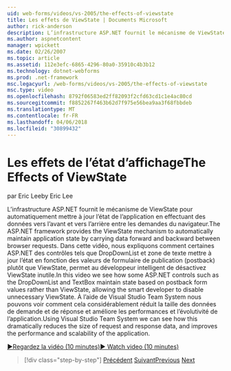 ```yaml
---
uid: web-forms/videos/vs-2005/the-effects-of-viewstate
title: Les effets de ViewState | Documents Microsoft
author: rick-anderson
description: L’infrastructure ASP.NET fournit le mécanisme de ViewState pour conserver automatiquement l’état de l’application en effectuant des données avant et arrière entre le navigateur RE...
ms.author: aspnetcontent
manager: wpickett
ms.date: 02/26/2007
ms.topic: article
ms.assetid: 112e3efc-6865-4296-80a0-35910c4b3b12
ms.technology: dotnet-webforms
ms.prod: .net-framework
msc.legacyurl: /web-forms/videos/vs-2005/the-effects-of-viewstate
msc.type: video
ms.openlocfilehash: 8792f06583ed2ff82093f2cfd63cd1c1e4ac80cd
ms.sourcegitcommit: f8852267f463b62d7f975e56bea9aa3f68fbbdeb
ms.translationtype: MT
ms.contentlocale: fr-FR
ms.lasthandoff: 04/06/2018
ms.locfileid: "30899432"
---
```

<a name="the-effects-of-viewstate"></a><span data-ttu-id="91607-103">Les effets de l’état d’affichage</span><span class="sxs-lookup"><span data-stu-id="91607-103">The Effects of ViewState</span></span>
====================
<span data-ttu-id="91607-104">par Eric Lee</span><span class="sxs-lookup"><span data-stu-id="91607-104">by Eric Lee</span></span>

<span data-ttu-id="91607-105">L’infrastructure ASP.NET fournit le mécanisme de ViewState pour automatiquement mettre à jour l’état de l’application en effectuant des données vers l’avant et vers l’arrière entre les demandes du navigateur.</span><span class="sxs-lookup"><span data-stu-id="91607-105">The ASP.NET framework provides the ViewState mechanism to automatically maintain application state by carrying data forward and backward between browser requests.</span></span> <span data-ttu-id="91607-106">Dans cette vidéo, nous expliquons comment certaines ASP.NET des contrôles tels que DropDownList et zone de texte mettre à jour l’état en fonction des valeurs de formulaire de publication (postback) plutôt que ViewState, permet au développeur intelligent de désactivez ViewState inutile.</span><span class="sxs-lookup"><span data-stu-id="91607-106">In this video we see how some ASP.NET controls such as the DropDownList and TextBox maintain state based on postback form values rather than ViewState, allowing the smart developer to disable unnecessary ViewState.</span></span> <span data-ttu-id="91607-107">À l’aide de Visual Studio Team System nous pouvons voir comment cela considérablement réduit la taille des données de demande et de réponse et améliore les performances et l’évolutivité de l’application.</span><span class="sxs-lookup"><span data-stu-id="91607-107">Using Visual Studio Team System we can see how this dramatically reduces the size of request and response data, and improves the performance and scalability of the application.</span></span>

[<span data-ttu-id="91607-108">&#9654;Regardez la vidéo (10 minutes)</span><span class="sxs-lookup"><span data-stu-id="91607-108">&#9654; Watch video (10 minutes)</span></span>](https://channel9.msdn.com/Blogs/ASP-NET-Site-Videos/the-effects-of-viewstate)

> [!div class="step-by-step"]
> <span data-ttu-id="91607-109">[Précédent](using-the-load-test-agent.md)
> [Suivant](how-do-i-integrate-defect-tracking-with-testing.md)</span><span class="sxs-lookup"><span data-stu-id="91607-109">[Previous](using-the-load-test-agent.md)
[Next](how-do-i-integrate-defect-tracking-with-testing.md)</span></span>
